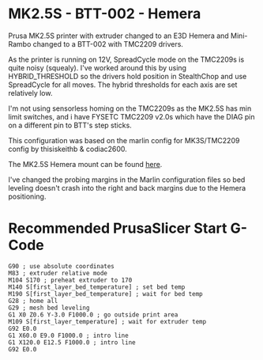 # MK2.5S - BTT-002 - Hemera

Prusa MK2.5S printer with extruder changed to an E3D Hemera and Mini-Rambo changed to a BTT-002 with TMC2209 drivers.

As the printer is running on 12V, SpreadCycle mode on the TMC2209s is quite noisy (squealy). I've worked around this by using HYBRID_THRESHOLD so the drivers hold position in StealthChop and use SpreadCycle for all moves. The hybrid thresholds for each axis are set relatively low.

I'm not using sensorless homing on the TMC2209s as the MK2.5S has min limit switches, and i have FYSETC TMC2209 v2.0s which have the DIAG pin on a different pin to BTT's step sticks.

This configuration was based on the marlin config for MK3S/TMC2209 config by thisiskeithb & codiac2600.

The MK2.5S Hemera mount can be found [here](https://www.thingiverse.com/thing:4139915).

I've changed the probing margins in the Marlin configuration files so bed leveling doesn't crash into the right and back margins due to the Hemera positioning.

# Recommended PrusaSlicer Start G-Code
```gcode
G90 ; use absolute coordinates
M83 ; extruder relative mode
M104 S170 ; preheat extruder to 170
M140 S[first_layer_bed_temperature] ; set bed temp
M190 S[first_layer_bed_temperature] ; wait for bed temp
G28 ; home all
G29 ; mesh bed leveling
G1 X0 Z0.6 Y-3.0 F1000.0 ; go outside print area
M109 S[first_layer_temperature] ; wait for extruder temp
G92 E0.0
G1 X60.0 E9.0 F1000.0 ; intro line
G1 X120.0 E12.5 F1000.0 ; intro line
G92 E0.0
```
